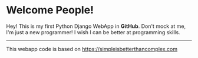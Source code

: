 Welcome People!
==============


Hey! This is my first Python Django WebApp in **GitHub**. Don't mock at me, I'm just a new programmer! I wish I can be better at programming skills.

----------
This webapp code is based on https://simpleisbetterthancomplex.com
